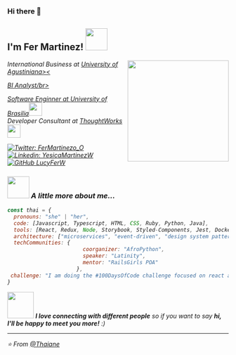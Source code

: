 ### Hi there 👋

<h2> I'm Fer Martinez! <img src="https://media.giphy.com/media/mGcNjsfWAjY5AEZNw6/giphy.gif" width="50"></h2>
<img align='right' src="https://media.giphy.com/media/ieyl9zmCjO4b4t6qoY/giphy.gif" width="230">
<p><em>International Business at <a href="https://www.uniagustiniana.edu.co/">University of Agustiniana><
<p><em>BI Analyst/br>
</em></p>

  <p><em>Software Enginner at <a href="http://www.unb.br">University of Brasilia</a><img src="https://media.giphy.com/media/fYSnHlufseco8Fh93Z/giphy.gif" width="30"></br>Developer Consultant at <a href="https://www.thoughtworks.com">ThoughtWorks</a><img src="https://media.giphy.com/media/WUlplcMpOCEmTGBtBW/giphy.gif" width="30"> 
</em></p>
  
  
  
  
  
  
[![Twitter: FerMartinezo_O](https://img.shields.io/twitter/follow/FerMartinezo_O?style=social)](https://twitter.com/FerMartinezo_O)
[![Linkedin: YesicaMartinezW](https://img.shields.io/badge/-YesicaMartinezW-blue?style=flat-square&logo=Linkedin&logoColor=white&link=https://www.linkedin.com/in/thaianebraga/)](https://www.linkedin.com/in/yesica-fernanda-martinez-walteros/)
[![GitHub LucyFerW](https://img.shields.io/github/followers/LucyFerW?label=follow&style=social)](https://github.com/LucyFerW)


### <img src="https://media.giphy.com/media/VgCDAzcKvsR6OM0uWg/giphy.gif" width="50"> A little more about me...  

```javascript
const thai = {
  pronouns: "she" | "her",
  code: [Javascript, Typescript, HTML, CSS, Ruby, Python, Java],
  tools: [React, Redux, Node, Storybook, Styled-Components, Jest, Docker],
  architecture: ["microservices", "event-driven", "design system pattern"],
  techCommunities: {
                        coorganizer: "AfroPython",
                        speaker: "Latinity",
                        mentor: "RailsGirls POA"
                      },
 challenge: "I am doing the #100DaysOfCode challenge focused on react and typescript"
}
```

<img src="https://media.giphy.com/media/LnQjpWaON8nhr21vNW/giphy.gif" width="60"> <em><b>I love connecting with different people</b> so if you want to say <b>hi, I'll be happy to meet you more!</b> :)</em>

---

⭐️ From [@Thaiane](https://github.com/Thaiane)
